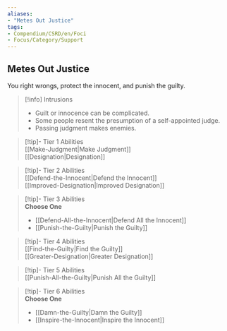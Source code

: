 ```yaml
---
aliases:
- "Metes Out Justice"
tags:
- Compendium/CSRD/en/Foci
- Focus/Category/Support
---
```


  
## Metes Out Justice  
You right wrongs, protect the innocent, and punish the guilty.  

>[!info] Intrusions  
>- Guilt or innocence can be complicated.  
>- Some people resent the presumption of a self-appointed judge.  
>- Passing judgment makes enemies.  


>[!tip]- Tier 1 Abilities  
> [[Make-Judgment|Make Judgment]]  
> [[Designation|Designation]]  


>[!tip]- Tier 2 Abilities  
> [[Defend-the-Innocent|Defend the Innocent]]  
> [[Improved-Designation|Improved Designation]]  


>[!tip]- Tier 3 Abilities  
> **Choose One**  
>- [[Defend-All-the-Innocent|Defend All the Innocent]]  
>- [[Punish-the-Guilty|Punish the Guilty]]  


>[!tip]- Tier 4 Abilities  
> [[Find-the-Guilty|Find the Guilty]]  
> [[Greater-Designation|Greater Designation]]  


>[!tip]- Tier 5 Abilities  
> [[Punish-All-the-Guilty|Punish All the Guilty]]  


>[!tip]- Tier 6 Abilities  
> **Choose One**  
>- [[Damn-the-Guilty|Damn the Guilty]]  
>- [[Inspire-the-Innocent|Inspire the Innocent]]
